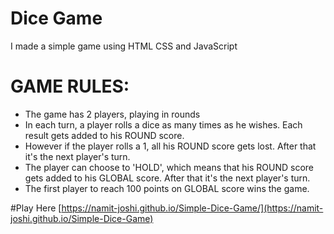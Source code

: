 # Dice Game
I made a simple game using HTML CSS and JavaScript 

# GAME RULES:

- The game has 2 players, playing in rounds
- In each turn, a player rolls a dice as many times as he wishes. Each result gets added to his ROUND score.
- However if the player rolls a 1, all his ROUND score gets lost. After that it's the next player's turn.
- The player can choose to 'HOLD', which means that his ROUND score gets added to his GLOBAL score. After that it's the next player's turn.
- The first player to reach 100 points on GLOBAL score wins the game.

#Play Here
[https://namit-joshi.github.io/Simple-Dice-Game/](https://namit-joshi.github.io/Simple-Dice-Game)
